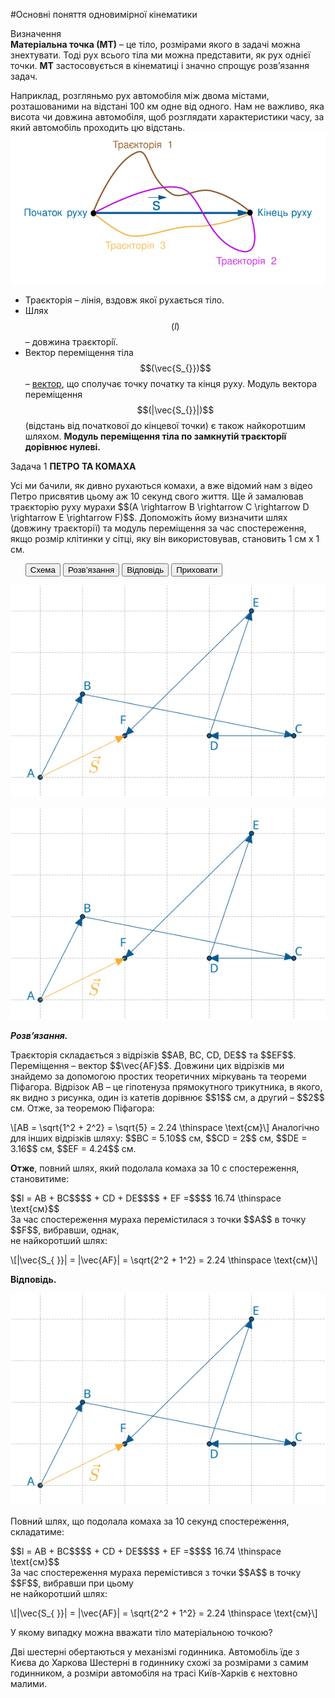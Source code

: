 #Основні поняття одновимірної кінематики


<div class="eoz-wrap">
<span class="eoz">Визначення</span>
<div class="eoz-text">
<b>Матерiальна точка (МТ)</b> – це тiло, розмiрами якого в задачi можна знехтувати. Тодi рух всього тiла ми можна представити, як рух однiєї точки. <b>МТ</b> застосовується в кiнематицi i значно спрощує розв’язання задач.
<br>
<p></p>
Наприклад, розгляньмо рух автомобiля мiж двома мiстами, розташованими на відстані 100 км одне від одного. Нам не важливо, яка висота чи довжина автомобiля, щоб розглядати характеристики часу, за який автомобiль проходить цю вiдстань.
</div>
</div>


<img src="/images/chapter_1/3.svg" class="image"/>


* <span class="p1">Траєкторiя</span> – лiнiя, вздовж якої рухається тiло.
* <span class="p1">Шлях $$(l)$$</span> – довжина траєкторiї.
* <span class="p1">Вектор перемiщення тiла $$(\vec{S_{}})$$</span>  – [вектор](../Add/vector/vector1.md), що сполучає точку початку та кiнця руху. Модуль вектора перемiщення $$(|\vec{S_{}}|)$$ (вiдстань вiд початкової до кiнцевої точки) є також найкоротшим шляхом. <b>Модуль перемiщення тiла по замкнутiй траєкторiї дорiвнює нулеві.</b>

<div class="space">
<div class="task-wrap">
<span class="task">Задача 1</span> <b>ПЕТРО ТА КОМАХА</b>
<div class="task-text">
<p>Усi ми бачили, як дивно рухаються комахи, а вже вiдомий нам з відео Петро присвятив цьому аж 10 секунд свого життя. Ще й замалював траєкторiю руху мурахи $$(A \rightarrow B \rightarrow C \rightarrow D \rightarrow E \rightarrow F)$$. Допоможiть йому визначити шлях (довжину траєкторії) та модуль перемiщення за час спостереження, якщо розмiр клiтинки у сiтцi, яку вiн використовував, становить 1 см x 1 см.</p>
<p>
<ul class="nav-tab" id="mytab">
<button class="btn" data-target="#plot" data-toggle="pill">Схема</button>
<button class="btn" data-target="#decision" data-toggle="pill">Розв’язання</button>
<button class="btn" data-target="#answer" data-toggle="pill">Вiдповiдь</button>
<button class="btn" data-target="#hide" data-toggle="pill">Приховати</button>
</ul>
<div id="mytab" class="tab-content">
  <div class="tab-pane" id="plot">
<p> <img src="/images/chapter_1/4.svg" class="image"/>  </p>
  </div>
  <div class="tab-pane" id="decision">
<p> <img src="/images/chapter_1/4.svg" class="image"/>  </p>
<p><b><i>Розв’язання.</i> </b> </p>
<p>Траєкторія складається з відрізків $$AB, BC, CD, DE$$ та $$EF$$. Переміщення – вектор $$\vec{AF}$$. Довжини цих відрізків ми знайдемо за допомогою простих теоретичних міркувань та теореми Пiфагора. Вiдрiзок AB – це гiпотенуза прямокутного трикутника, в якого, як видно з рисунка, один із катетiв дорівнює $$1$$ см, а другий – $$2$$ см. Отже, за теоремою Пiфагора:<p>

<p>\[AB = \sqrt{1^2 + 2^2} = \sqrt{5} = 2.24 \thinspace \text{см}\] 
Аналогiчно для iнших вiдрiзкiв шляху: $$BC = 5.10$$ см, $$CD = 2$$ см, $$DE = 3.16$$ см, $$EF = 4.24$$ см.</p>

<p><b>Отже</b>, повний шлях, який подолала комаха за 10 с спостереження, становитиме:</p>

<p>$$l = AB + BC$$$$ + CD + DE$$$$ + EF =$$$$ 16.74 \thinspace \text{см}$$<br>
За час спостереження мураха перемiстилася з точки $$A$$ в точку $$F$$, вибравши, однак,<br>
не найкоротший шлях:</p>

<p>\[|\vec{S_{ }}| = |\vec{AF}| = \sqrt{2^2 + 1^2} = 2.24 \thinspace \text{см}\]</p>
  </div>
  <div class="tab-pane" id="answer"><p><b>Вiдповiдь.</b></p>
<p> <img src="/images/chapter_1/4.svg" class="image"/>  </p>
<p>Повний шлях, що подолала комаха за 10 секунд спостереження, складатиме:</p>
<p>$$l = AB + BC$$$$ + CD + DE$$$$ + EF =$$$$ 16.74 \thinspace \text{см}$$<br>
За час спостереження мураха перемiстився з точки $$A$$ в точку $$F$$, вибравши при цьому<br>
не найкоротший шлях:</p>
<p>\[|\vec{S_{ }}| = |\vec{AF}| = \sqrt{2^2 + 1^2} = 2.24 \thinspace \text{см}\]</p>
  </div>
  <div class="tab-pane" id="hide"></div>
</div>
</p>
</div>
</div>
</div>
<div class="space"></div>


<quiz correctLabel="correct!" incorrectLabel="incorrect!" checkLabel="check ansert">
<question>
<p>У якому випадку можна вважати тiло матерiальною точкою?</p>
<answer> Двi шестернi обертаються у механiзмi годинника.</answer>
<answer correct> Автомобiль їде з Києва до Харкова</answer>
<explanation>
Шестерні в годиннику схожі за розмірами з самим годинником, а розміри автомобіля на трасі Київ-Харків є нехтовно малими.
</explanation>
</question>
</quiz>



